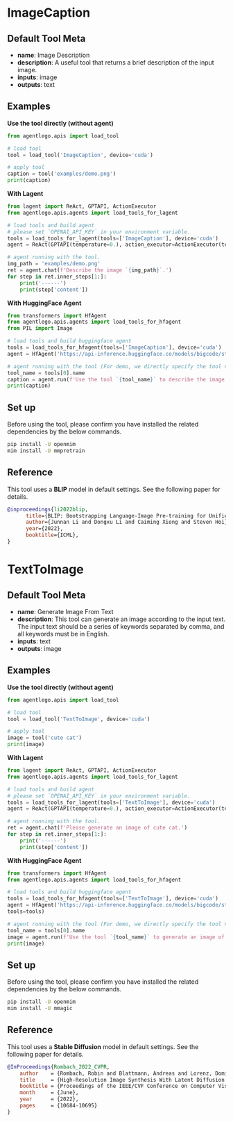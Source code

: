# ImageCaption

## Default Tool Meta

- **name**: Image Description
- **description**: A useful tool that returns a brief description of the input image.
- **inputs**: image
- **outputs**: text

## Examples

**Use the tool directly (without agent)**

```python
from agentlego.apis import load_tool

# load tool
tool = load_tool('ImageCaption', device='cuda')

# apply tool
caption = tool('examples/demo.png')
print(caption)
```

**With Lagent**

```python
from lagent import ReAct, GPTAPI, ActionExecutor
from agentlego.apis.agents import load_tools_for_lagent

# load tools and build agent
# please set `OPENAI_API_KEY` in your environment variable.
tools = load_tools_for_lagent(tools=['ImageCaption'], device='cuda')
agent = ReAct(GPTAPI(temperature=0.), action_executor=ActionExecutor(tools))

# agent running with the tool.
img_path = 'examples/demo.png'
ret = agent.chat(f'Describe the image `{img_path}`.')
for step in ret.inner_steps[1:]:
    print('------')
    print(step['content'])
```

**With HuggingFace Agent**

```python
from transformers import HfAgent
from agentlego.apis.agents import load_tools_for_hfagent
from PIL import Image

# load tools and build huggingface agent
tools = load_tools_for_hfagent(tools=['ImageCaption'], device='cuda')
agent = HfAgent('https://api-inference.huggingface.co/models/bigcode/starcoder', additional_tools=tools)

# agent running with the tool (For demo, we directly specify the tool name here.)
tool_name = tools[0].name
caption = agent.run(f'Use the tool `{tool_name}` to describe the image.', image=Image.open('examples/demo.png'))
print(caption)
```

## Set up

Before using the tool, please confirm you have installed the related dependencies by the below commands.

```bash
pip install -U openmim
mim install -U mmpretrain
```

## Reference

This tool uses a **BLIP** model in default settings. See the following paper for details.

```bibtex
@inproceedings{li2022blip,
      title={BLIP: Bootstrapping Language-Image Pre-training for Unified Vision-Language Understanding and Generation},
      author={Junnan Li and Dongxu Li and Caiming Xiong and Steven Hoi},
      year={2022},
      booktitle={ICML},
}
```

# TextToImage

## Default Tool Meta

- **name**: Generate Image From Text
- **description**: This tool can generate an image according to the input text. The input text should be a series of keywords separated by comma, and all keywords must be in English.
- **inputs**: text
- **outputs**: image

## Examples

**Use the tool directly (without agent)**

```python
from agentlego.apis import load_tool

# load tool
tool = load_tool('TextToImage', device='cuda')

# apply tool
image = tool('cute cat')
print(image)
```

**With Lagent**

```python
from lagent import ReAct, GPTAPI, ActionExecutor
from agentlego.apis.agents import load_tools_for_lagent

# load tools and build agent
# please set `OPENAI_API_KEY` in your environment variable.
tools = load_tools_for_lagent(tools=['TextToImage'], device='cuda')
agent = ReAct(GPTAPI(temperature=0.), action_executor=ActionExecutor(tools))

# agent running with the tool.
ret = agent.chat(f'Please generate an image of cute cat.')
for step in ret.inner_steps[1:]:
    print('------')
    print(step['content'])
```

**With HuggingFace Agent**

```python
from transformers import HfAgent
from agentlego.apis.agents import load_tools_for_hfagent

# load tools and build huggingface agent
tools = load_tools_for_hfagent(tools=['TextToImage'], device='cuda')
agent = HfAgent('https://api-inference.huggingface.co/models/bigcode/starcoder', additional_
tools=tools)

# agent running with the tool (For demo, we directly specify the tool name here.)
tool_name = tools[0].name
image = agent.run(f'Use the tool `{tool_name}` to generate an image of cat.')
print(image)
```

## Set up

Before using the tool, please confirm you have installed the related dependencies by the below commands.

```bash
pip install -U openmim
mim install -U mmagic
```

## Reference

This tool uses a **Stable Diffusion** model in default settings. See the following paper for details.

```bibtex
@InProceedings{Rombach_2022_CVPR,
    author    = {Rombach, Robin and Blattmann, Andreas and Lorenz, Dominik and Esser, Patrick and Ommer, Bj\"orn},
    title     = {High-Resolution Image Synthesis With Latent Diffusion Models},
    booktitle = {Proceedings of the IEEE/CVF Conference on Computer Vision and Pattern Recognition (CVPR)},
    month     = {June},
    year      = {2022},
    pages     = {10684-10695}
}
```
